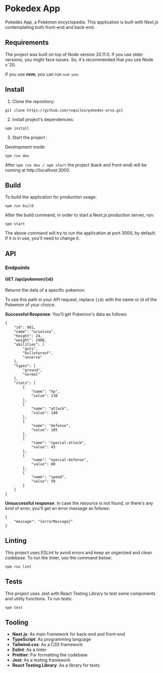 # Pokedex App

Pokedéx App, a Pokémon encyclopedia.
This application is built with Next.js contemplating both front-end and back-end.

## Requirements

The project was built on top of Node version 20.11.0. If you use older versions, you might face issues. So, it's recommended that you use Node vˆ20.

If you use **nvm**, you can run `nvm use`.

## Install

1. Clone the repository:

```
git clone https://github.com/roquiles/pokedex-arvo.git
```

2. Install project's dependencies:

```
npm install
```

3. Start the project :

Development mode:

```
npm run dev
```

After `npm run dev / npm start` the project (back and front-end) will be running at http://localhost:3000.

## Build

To build the application for production usage:

```
npm run build
```

After the build command, in order to start a Next.js production server, run:

```
npm start
```

The above command will try to run the application at port 3000, by default. If it is in use, you'll need to change it.

## API

### Endpoints

#### GET /api/pokemon/{id}

Returns the data of a specific pokemon.

To use this path in your API request, replace `{id}` with the name or id of the Pokemon of your choice.

**Successful Response**: You'll get Pokemon's data as follows:

```
{
    "id": 901,
    "name": "ursaluna",
    "height": 24,
    "weight": 2900,
    "abilities": [
        "guts",
        "bulletproof",
        "unnerve"
    ],
    "types": [
        "ground",
        "normal"
    ],
    "stats": [
        {
            "name": "hp",
            "value": 130
        },
        {
            "name": "attack",
            "value": 140
        },
        {
            "name": "defense",
            "value": 105
        },
        {
            "name": "special-attack",
            "value": 45
        },
        {
            "name": "special-defense",
            "value": 80
        },
        {
            "name": "speed",
            "value": 50
        }
    ]
}
```

**Unsuccessful response**: In case the resource is not found, or there's any kind of error, you'll get an error message as follows:

```
{
    "message": "{errorMessage}"
}
```

## Linting

This project uses ESLint to avoid errors and keep an organized and clean codebase. To run the linter, use the command below:

```
npm run lint
```

## Tests

This project uses Jest with React Testing Library to test some components and utility functions. To run tests:

```
npm test
```

## Tooling

- **Next.js**: As main framework for back-end and front-end
- **TypeScript**: As programming language
- **Tailwind.css**: As a CSS framework
- **Eslint**: As a linter
- **Prettier**: For formatting the codebase
- **Jest**: As a testing framework
- **React Testing Library**: As a library for tests
